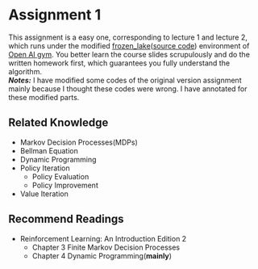 # Assignment 1
This assignment is a easy one, corresponding to lecture 1 and lecture 2, which runs under the modified [frozen_lake](https://gym.openai.com/envs/FrozenLake-v0/)([source code](https://github.com/openai/gym/blob/master/gym/envs/toy_text/frozen_lake.py)) environment of [Open AI gym](https://gym.openai.com/). You better learn the course slides scrupulously and do the written homework first, which guarantees you fully understand the algorithm.  
***Notes:*** I have modified some codes of the original version assignment mainly because I thought these codes were wrong. I have annotated for these modified parts.

## Related Knowledge
* Markov Decision Processes(MDPs) 
* Bellman Equation
* Dynamic Programming
* Policy Iteration
  * Policy Evaluation
  * Policy Improvement
* Value Iteration

## Recommend Readings
* Reinforcement Learning: An Introduction Edition 2
  * Chapter 3 Finite Markov Decision Processes
  * Chapter 4 Dynamic Programming(**mainly**)
